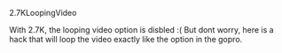 2.7KLoopingVideo


With 2.7K, the looping video option is disbled :(
But dont worry, here is a hack that will loop the video exactly like the option in the gopro.


